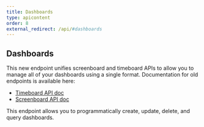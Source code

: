 ```yaml
---
title: Dashboards
type: apicontent
order: 8
external_redirect: /api/#dashboards
---
```


## Dashboards

<div class="alert alert-info">
This new endpoint unifies screenboard and timeboard APIs to allow you to manage all of your dashboards using a single format. Documentation for old endpoints is available here:
    <ul>
        <li><a href="https://docs.datadoghq.com/graphing/faq/timeboard-api-doc"> Timeboard API doc</a></li>
        <li><a href="https://docs.datadoghq.com/graphing/faq/screenboard-api-doc"> Screenboard API doc</a></li>
    </ul>
</div>

This endpoint allows you to programmatically create, update, delete, and query dashboards.
